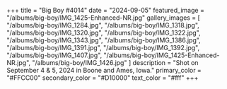 +++
title = "Big Boy #4014"
date = "2024-09-05"
featured_image = "/albums/big-boy/IMG_1425-Enhanced-NR.jpg"
gallery_images = [
    "/albums/big-boy/IMG_1284.jpg",
    "/albums/big-boy/IMG_1318.jpg",
    "/albums/big-boy/IMG_1320.jpg",
    "/albums/big-boy/IMG_1322.jpg",
    "/albums/big-boy/IMG_1343.jpg",
    "/albums/big-boy/IMG_1386.jpg",
    "/albums/big-boy/IMG_1391.jpg",
    "/albums/big-boy/IMG_1392.jpg",
    "/albums/big-boy/IMG_1407.jpg",
    "/albums/big-boy/IMG_1425-Enhanced-NR.jpg",
    "/albums/big-boy/IMG_1426.jpg"
]
description = "Shot on September 4 & 5, 2024 in Boone and Ames, Iowa."
primary_color = "#FFCC00"
secondary_color = "#D10000"
text_color = "#fff"
+++
